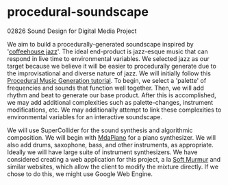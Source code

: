 # procedural-soundscape
02826 Sound Design for Digital Media Project

We aim to build a procedurally-generated soundscape inspired by '[coffeehouse jazz](https://www.youtube.com/watch?v=K2Q6YO3Ez44)'. The ideal end-product is jazz-esque music that can respond in live time to environmental variables. We selected jazz as our target because we believe it will be easier to procedurally generate due to the improvisational and diverse nature of jazz. We will initially follow this [Procedural Music Generation tutorial](http://www.procjam.com/tutorials/en/music/). To begin, we select a 'palette' of frequencies and sounds that function well together. Then, we will add rhythm and beat to generate our base product. After this is accomplished, we may add additional complexities such as palette-changes, instrument modifications, etc. We may additionally attempt to link these complexities to environmental variables for an interactive soundscape.

We will use SuperCollider for the sound synthesis and algorithmic composition. We will begin with [MdaPiano](http://doc.sccode.org/Classes/MdaPiano.html) for a piano synthesizer. We will also add drums, saxophone, bass, and other instruments, as appropriate. Ideally we will have large suite of instrument synthesizers. We have considered creating a web application for this project, a la [Soft Murmur](https://asoftmurmur.com/) and similar websites, which allow the client to modify the mixture directly. If we chose to do this, we might use Google Web Engine. 